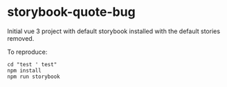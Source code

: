 # storybook-quote-bug

Initial vue 3 project with default storybook installed with the default stories removed.

To reproduce:

```
cd "test ' test"
npm install
npm run storybook
```
